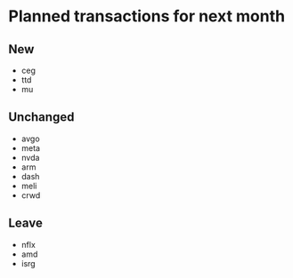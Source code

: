 # Planned transactions for next month

## New
+ ceg
+ ttd
+ mu
## Unchanged
* avgo
* meta
* nvda
* arm
* dash
* meli
* crwd
## Leave
- nflx
- amd
- isrg